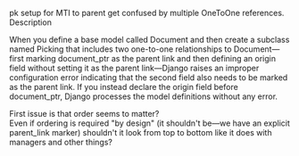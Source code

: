 pk setup for MTI to parent get confused by multiple OneToOne references.  
Description  

When you define a base model called Document and then create a subclass named Picking that includes two one-to-one relationships to Document—first marking document_ptr as the parent link and then defining an origin field without setting it as the parent link—Django raises an improper configuration error indicating that the second field also needs to be marked as the parent link. If you instead declare the origin field before document_ptr, Django processes the model definitions without any error.  

First issue is that order seems to matter?  
Even if ordering is required "by design" (it shouldn't be—we have an explicit parent_link marker) shouldn't it look from top to bottom like it does with managers and other things?